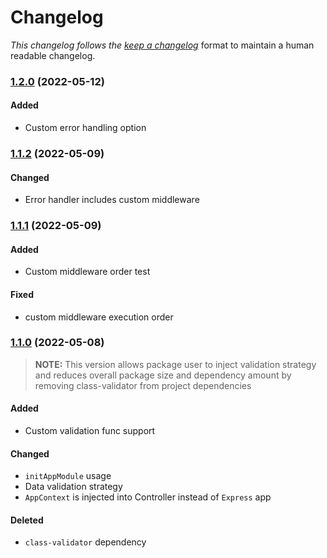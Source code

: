 # Changelog

_This changelog follows the [keep a changelog](https://keepachangelog.com)_ format to maintain a human readable changelog.

### [1.2.0](https://github.com/nikita-nuykin/express-mcs/compare/v1.1.2...v1.2.0) (2022-05-12)

#### Added

- Custom error handling option

### [1.1.2](https://github.com/nikita-nuykin/express-mcs/compare/v1.1.1...v1.1.2) (2022-05-09)

#### Changed

- Error handler includes custom middleware

### [1.1.1](https://github.com/nikita-nuykin/express-mcs/compare/v1.1.0...v1.1.1) (2022-05-09)

#### Added

- Custom middleware order test

#### Fixed

- custom middleware execution order


### [1.1.0](https://github.com/nikita-nuykin/express-mcs/compare/v1.0.1...v1.1.0) (2022-05-08)

> **NOTE:** This version allows package user to inject validation strategy and reduces overall package size and dependency amount by removing class-validator from project dependencies

#### Added

- Custom validation func support

#### Changed

- `initAppModule` usage
- Data validation strategy
- `AppContext` is injected into Controller instead of `Express` app

#### Deleted

- `class-validator` dependency

